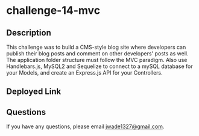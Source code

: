 # challenge-14-mvc

## Description
This challenge was to build a CMS-style blog site where developers can publish their blog posts and comment on other developers' posts as well. The application folder structure must follow the MVC paradigm. Also use Handlebars.js, MySQL2 and Sequelize to connect to a mySQL database for your Models, and create an Express.js API for your Controllers.

## Deployed Link


## Questions
If you have any questions, please email jwade1327@gmail.com.